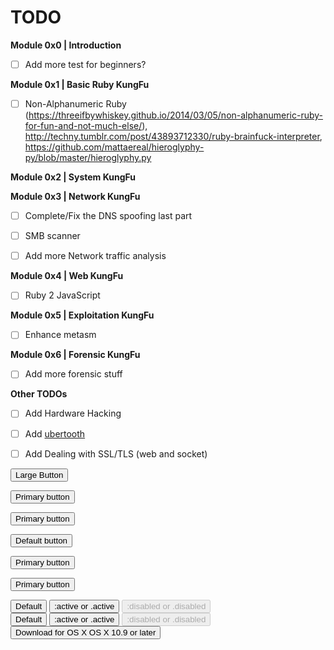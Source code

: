 # TODO

**Module 0x0 | Introduction**
- [ ] Add more test for beginners? 

**Module 0x1 | Basic Ruby KungFu**
- [ ] Non-Alphanumeric Ruby (https://threeifbywhiskey.github.io/2014/03/05/non-alphanumeric-ruby-for-fun-and-not-much-else/), http://techny.tumblr.com/post/43893712330/ruby-brainfuck-interpreter, https://github.com/mattaereal/hieroglyphy-py/blob/master/hieroglyphy.py

**Module 0x2 | System KungFu**


**Module 0x3 | Network KungFu**
- [ ] Complete/Fix the DNS spoofing last part
- [ ] SMB scanner
- [ ] Add more Network traffic analysis


**Module 0x4 | Web KungFu**
- [ ] Ruby 2 JavaScript 

**Module 0x5 | Exploitation KungFu**
- [ ] Enhance metasm 

**Module 0x6 | Forensic KungFu**
- [ ] Add more forensic stuff 

**Other TODOs**
- [ ] Add Hardware Hacking
- [ ] Add [ubertooth](http://www.evilsocket.net/2015/02/12/rubertooth-a-complete-ruby-porting-of-the-ubertooth-libraries-and-utilities/) 
- [ ] Add Dealing with SSL/TLS (web and socket)




<i class="octicon octicon-book"></i>

<button class="btn btn-lg" type="button">Large Button</button>

<button class="btn btn-primary" type="button">Primary button</button>

<button class="btn btn-text-primary" type="button">Primary button</button>

<button class="btn btn-count" type="button">Default button</button>

<button class="btn btn-primary btn-outline" type="button">Primary button</button>

<button class="btn btn-primary btn-plain" type="button">Primary button</button>

<div class="btn-toolbar">
    <button class="btn" type="button">Default</button>
    <button class="btn active" type="button">:active or .active</button>
    <button class="btn" disabled type="button">:disabled or .disabled</button>
</div>

<div class="btn-toolbar">
    <button class="btn btn-primary" type="button">Default</button>
    <button class="btn btn-primary active" type="button">:active or .active</button>
    <button class="btn btn-primary" disabled type="button">:disabled or .disabled</button>
</div>

<button class="btn btn-primary btn-block" type="button">
    Download for OS X
    <span class="btn-label">OS X 10.9 or later</span>
</button>






